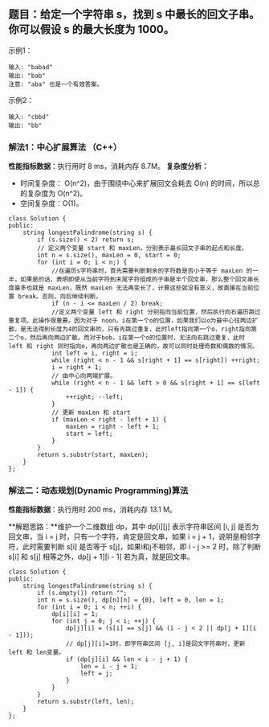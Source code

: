 ## 题目：给定一个字符串 s，找到 s 中最长的回文子串。你可以假设 s 的最大长度为 1000。

示例1：

```
输入: "babad"
输出: "bab"
注意: "aba" 也是一个有效答案。
```

示例2：

```
输入: "cbbd"
输出: "bb"
```

### 解法1：中心扩展算法 （C++）

**性能指标数据**：执行用时 8 ms，消耗内存 8.7M。
**复杂度分析：**

* 时间复杂度： O(n^2)，由于围绕中心来扩展回文会耗去 O(n) 的时间，所以总的复杂度为 O(n^2)。
* 空间复杂度：O(1)。


```
class Solution {
public:
    string longestPalindrome(string s) {
        if (s.size() < 2) return s;
        // 定义两个变量 start 和 maxLen，分别表示最长回文子串的起点和长度。
        int n = s.size(), maxLen = 0, start = 0;
        for (int i = 0; i < n;) {
            //在遍历s字符串时，首先需要判断剩余的字符数是否小于等于 maxLen 的一半，如果是的话，表明即使从当前字符到末尾字符组成的子串是半个回文串，那么整个回文串长度最多也就是 maxLen，既然 maxLen 无法再变长了，计算这些就没有意义，故直接在当前位置 break。否则，向后继续判断。
            if (n - i <= maxLen / 2) break;
            //定义两个变量 left 和 right 分别指向当前位置，然后执行向右遍历跳过重复项。此操作很重要。因为对于 noon，i在第一个o的位置，如果我们以o为最中心往两边扩散，是无法得到长度为4的回文串的，只有先跳过重复，此时left指向第一个o，right指向第二个o，然后再向两边扩散。而对于bob，i在第一个o的位置时，无法向右跳过重复，此时 left 和 right 同时指向o，再向两边扩散也是正确的，故可以同时处理奇数和偶数的情况。
            int left = i, right = i;
            while (right < n - 1 && s[right + 1] == s[right]) ++right;
            i = right + 1;
            // 由中心向两端扩展。
            while (right < n - 1 && left > 0 && s[right + 1] == s[left - 1]) {
                ++right; --left;
            }
            // 更新 maxLen 和 start 
            if (maxLen < right - left + 1) {
                maxLen = right - left + 1;
                start = left;
            }
        }
        return s.substr(start, maxLen);
    }
};
```



### 解法二：动态规划(Dynamic Programming)算法

**性能指标数据**：执行用时 200 ms，消耗内存 13.1 M。

**解题思路：**维护一个二维数组 dp，其中 dp[i][j] 表示字符串区间 [i, j] 是否为回文串，当 i = j 时，只有一个字符，肯定是回文串，如果 i = j + 1，说明是相邻字符，此时需要判断 s[i] 是否等于 s[j]，如果i和j不相邻，即 i - j >= 2 时，除了判断 s[i] 和 s[j] 相等之外，dp[j + 1][i - 1] 若为真，就是回文串。



```
class Solution {
public:
    string longestPalindrome(string s) {
        if (s.empty()) return "";
        int n = s.size(), dp[n][n] = {0}, left = 0, len = 1;
        for (int i = 0; i < n; ++i) {
            dp[i][i] = 1;
            for (int j = 0; j < i; ++j) {
                dp[j][i] = (s[i] == s[j] && (i - j < 2 || dp[j + 1][i - 1]));
                // dp[j][i]=1时，即字符串区间 [j, i]是回文字符串时，更新 left 和 len变量。
                if (dp[j][i] && len < i - j + 1) {
                    len = i - j + 1;
                    left = j;
                }
            }
        }
        return s.substr(left, len);
    }
};
```


